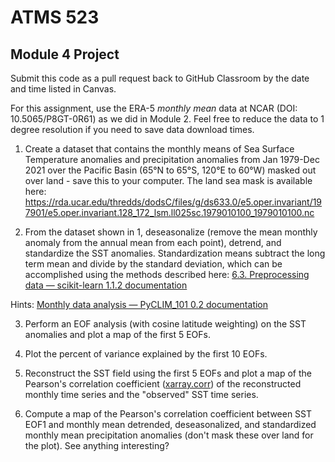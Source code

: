 # ATMS 523

## Module 4 Project

Submit this code as a pull request back to GitHub Classroom by the date and time listed in Canvas.

For this assignment, use the ERA-5 *monthly mean* data at NCAR (DOI: 10.5065/P8GT-0R61) as we did in Module 2.  Feel free to reduce the data to 1 degree resolution if you need to save data download times.

1) Create a dataset that contains the monthly means of Sea Surface Temperature anomalies and precipitation anomalies from Jan 1979-Dec 2021 over the Pacific Basin (65°N to 65°S, 120°E to 60°W) masked out over land - save this to your computer. The land sea mask is available here: https://rda.ucar.edu/thredds/dodsC/files/g/ds633.0/e5.oper.invariant/197901/e5.oper.invariant.128_172_lsm.ll025sc.1979010100_1979010100.nc

2)  From the dataset shown in 1, deseasonalize (remove the mean monthly anomaly from the annual mean from each point), detrend, and standardize the SST anomalies.  Standardization means subtract the long term mean and divide by the standard deviation, which can be accomplished using the methods described here: [6.3. Preprocessing data &mdash; scikit-learn 1.1.2 documentation](https://scikit-learn.org/stable/modules/preprocessing.html)
   
   Hints: [Monthly data analysis &#8212; PyCLIM_101 0.2 documentation](https://climate.usu.edu/people/yoshi/pyclm101/monthly.html)

3) Perform an EOF analysis (with cosine latitude weighting) on the SST anomalies and plot a map of the first 5 EOFs.

4) Plot the percent of variance explained by the first 10 EOFs.

5) Reconstruct the SST field using the first 5 EOFs and plot a map of the Pearson's correlation coefficient ([xarray.corr](https://docs.xarray.dev/en/stable/generated/xarray.corr.html)) of the reconstructed monthly time series and the "observed" SST time series.

6) Compute a map of the Pearson's correlation coefficient between SST EOF1 and monthly mean detrended, deseasonalized, and standardized monthly mean precipitation anomalies (don't mask these over land for the plot).  See anything interesting?

